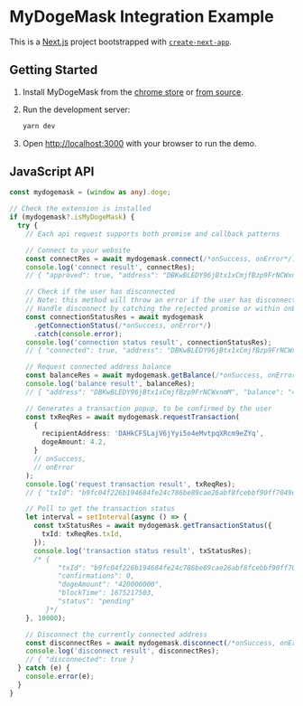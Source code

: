 # MyDogeMask Integration Example

This is a [Next.js](https://nextjs.org/) project bootstrapped with [`create-next-app`](https://github.com/vercel/next.js/tree/canary/packages/create-next-app).

## Getting Started

1. Install MyDogeMask from the [chrome store]() or [from source](https://github.com/mydoge-com/mydogemask).

2. Run the development server:

   ```bash
   yarn dev
   ```

3. Open [http://localhost:3000](http://localhost:3000) with your browser to run the demo.

## JavaScript API

```typescript
const mydogemask = (window as any).doge;

// Check the extension is installed
if (mydogemask?.isMyDogeMask) {
  try {
    // Each api request supports both promise and callback patterns

    // Connect to your website
    const connectRes = await mydogemask.connect(/*onSuccess, onError*/);
    console.log('connect result', connectRes);
    // { "approved": true, "address": "DBKwBLEDY96jBtx1xCmjfBzp9FrNCWxnmM", "balance": "4206912345678" }

    // Check if the user has disconnected
    // Note: this method will throw an error if the user has disconnected
    // Handle disconnect by catching the rejected promise or within onError callback
    const connectionStatusRes = await mydogemask
      .getConnectionStatus(/*onSuccess, onError*/)
      .catch(console.error);
    console.log('connection status result', connectionStatusRes);
    // { "connected": true, "address": "DBKwBLEDY96jBtx1xCmjfBzp9FrNCWxnmM" }

    // Request connected address balance
    const balanceRes = await mydogemask.getBalance(/*onSuccess, onError*/);
    console.log('balance result', balanceRes);
    // { "address": "DBKwBLEDY96jBtx1xCmjfBzp9FrNCWxnmM", "balance": "4206912345678" }

    // Generates a transaction popup, to be confirmed by the user
    const txReqRes = await mydogemask.requestTransaction(
      {
        recipientAddress: 'DAHkCF5LajV6jYyi5o4eMvtpqXRcm9eZYq',
        dogeAmount: 4.2,
      }
      // onSuccess,
      // onError
    );
    console.log('request transaction result', txReqRes);
    // { "txId": "b9fc04f226b194684fe24c786be89cae26abf8fcebbf90ff7049d5bc7fa003f0" }

    // Poll to get the transaction status
    let interval = setInterval(async () => {
      const txStatusRes = await mydogemask.getTransactionStatus({
        txId: txReqRes.txId,
      });
      console.log('transaction status result', txStatusRes);
      /* { 
            "txId": "b9fc04f226b194684fe24c786be89cae26abf8fcebbf90ff7049d5bc7fa003f0", 
            "confirmations": 0, 
            "dogeAmount": "420000000", 
            "blockTime": 1675217503, 
            "status": "pending" 
         }*/
    }, 10000);

    // Disconnect the currently connected address
    const disconnectRes = await mydogemask.disconnect(/*onSuccess, onError*/);
    console.log('disconnect result', disconnectRes);
    // { "disconnected": true }
  } catch (e) {
    console.error(e);
  }
}
```
